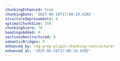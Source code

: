 ```yaml
---
chunkingEnhanced: true
chunkingDate: '2025-06-28T17:00:19.420Z'
structureImprovements: 0
optimalChunkSize: 350
chunkingScore: 70
headingsAdded: 0
sectionsRestructured: 0
semanticBridges: 0
enhanced_by: rag-prep-plugin-chunking-restructurer
enhanced_at: '2025-06-28T17:00:19.420Z'
---
```


